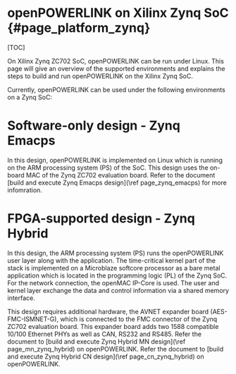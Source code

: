 openPOWERLINK on Xilinx Zynq SoC {#page_platform_zynq}
================================

[TOC]

On Xilinx Zynq ZC702 SoC, openPOWERLINK can be run under Linux. This page will
give an overview of the supported environments and explains the steps to
build and run openPOWERLINK on the Xilinx Zynq SoC.

Currently, openPOWERLINK can be used under the following environments on a Zynq SoC:

# Software-only design - Zynq Emacps

In this design, openPOWERLINK is implemented on Linux which is running on the
ARM processing system (PS) of the SoC. This design uses the on-board MAC of
the Zynq ZC702 evaluation board.
Refer to the document [build and execute Zynq Emacps design](\ref page_zynq_emacps)
for more infomration.

# FPGA-supported design - Zynq Hybrid

In this design, the ARM processing system (PS) runs the openPOWERLINK user
layer along with the application. The time-critical kernel part of the stack
is implemented on a Microblaze softcore processor as a bare metal application
which is located in the programming logic (PL) of the Zynq SoC. For the network
connection, the openMAC IP-Core is used. The user and kernel layer exchange the
data and control information via a shared memory interface.

This design requires additional hardware, the AVNET expander board
(AES-FMC-ISMNET-G), which is connected to the FMC connector of the Zynq ZC702
evaluation board. This expander board adds two 1588 compatible 10/100
Ethernet PHYs as well as CAN, RS232 and RS485.
Refer the document to [build and execute Zynq Hybrid MN design](\ref page_mn_zynq_hybrid)
on openPOWERLINK.
Refer the document to [build and execute Zynq Hybrid CN design](\ref page_cn_zynq_hybrid)
on openPOWERLINK.
